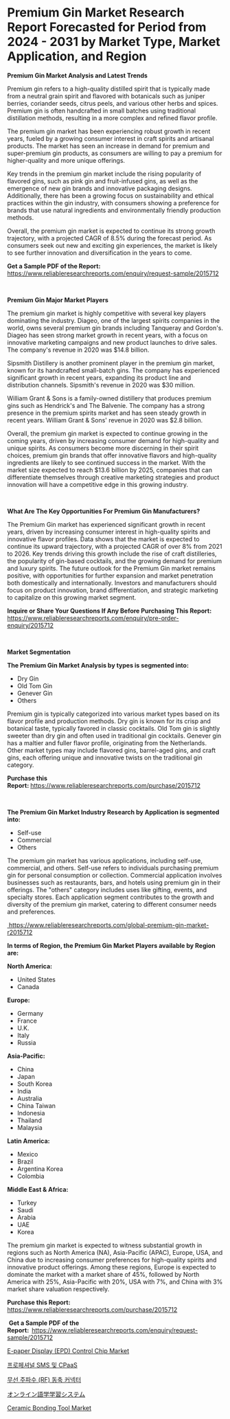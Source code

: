 <p><h1>Premium Gin Market Research Report Forecasted for Period from 2024 -  2031 by Market Type, Market Application, and Region</h1></p><p><strong>Premium Gin Market Analysis and Latest Trends</strong></p>
<p><p>Premium gin refers to a high-quality distilled spirit that is typically made from a neutral grain spirit and flavored with botanicals such as juniper berries, coriander seeds, citrus peels, and various other herbs and spices. Premium gin is often handcrafted in small batches using traditional distillation methods, resulting in a more complex and refined flavor profile.</p><p>The premium gin market has been experiencing robust growth in recent years, fueled by a growing consumer interest in craft spirits and artisanal products. The market has seen an increase in demand for premium and super-premium gin products, as consumers are willing to pay a premium for higher-quality and more unique offerings.</p><p>Key trends in the premium gin market include the rising popularity of flavored gins, such as pink gin and fruit-infused gins, as well as the emergence of new gin brands and innovative packaging designs. Additionally, there has been a growing focus on sustainability and ethical practices within the gin industry, with consumers showing a preference for brands that use natural ingredients and environmentally friendly production methods.</p><p>Overall, the premium gin market is expected to continue its strong growth trajectory, with a projected CAGR of 8.5% during the forecast period. As consumers seek out new and exciting gin experiences, the market is likely to see further innovation and diversification in the years to come.</p></p>
<p><strong>Get a Sample PDF of the Report:&nbsp;</strong> <a href="https://www.reliableresearchreports.com/enquiry/request-sample/2015712">https://www.reliableresearchreports.com/enquiry/request-sample/2015712</a></p>
<p>&nbsp;</p>
<p><strong>Premium Gin Major Market Players</strong></p>
<p><p>The premium gin market is highly competitive with several key players dominating the industry. Diageo, one of the largest spirits companies in the world, owns several premium gin brands including Tanqueray and Gordon's. Diageo has seen strong market growth in recent years, with a focus on innovative marketing campaigns and new product launches to drive sales. The company's revenue in 2020 was $14.8 billion.</p><p>Sipsmith Distillery is another prominent player in the premium gin market, known for its handcrafted small-batch gins. The company has experienced significant growth in recent years, expanding its product line and distribution channels. Sipsmith's revenue in 2020 was $30 million.</p><p>William Grant & Sons is a family-owned distillery that produces premium gins such as Hendrick's and The Balvenie. The company has a strong presence in the premium spirits market and has seen steady growth in recent years. William Grant & Sons' revenue in 2020 was $2.8 billion.</p><p>Overall, the premium gin market is expected to continue growing in the coming years, driven by increasing consumer demand for high-quality and unique spirits. As consumers become more discerning in their spirit choices, premium gin brands that offer innovative flavors and high-quality ingredients are likely to see continued success in the market. With the market size expected to reach $13.6 billion by 2025, companies that can differentiate themselves through creative marketing strategies and product innovation will have a competitive edge in this growing industry.</p></p>
<p>&nbsp;</p>
<p><strong>What Are The Key Opportunities For Premium Gin Manufacturers?</strong></p>
<p><p>The Premium Gin market has experienced significant growth in recent years, driven by increasing consumer interest in high-quality spirits and innovative flavor profiles. Data shows that the market is expected to continue its upward trajectory, with a projected CAGR of over 8% from 2021 to 2026. Key trends driving this growth include the rise of craft distilleries, the popularity of gin-based cocktails, and the growing demand for premium and luxury spirits. The future outlook for the Premium Gin market remains positive, with opportunities for further expansion and market penetration both domestically and internationally. Investors and manufacturers should focus on product innovation, brand differentiation, and strategic marketing to capitalize on this growing market segment.</p></p>
<p><strong>Inquire or Share Your Questions If Any Before Purchasing This Report:</strong> <a href="https://www.reliableresearchreports.com/enquiry/pre-order-enquiry/2015712">https://www.reliableresearchreports.com/enquiry/pre-order-enquiry/2015712</a></p>
<p>&nbsp;</p>
<p><strong>Market Segmentation</strong></p>
<p><strong>The Premium Gin Market Analysis by types is segmented into:</strong></p>
<p><ul><li>Dry Gin</li><li>Old Tom Gin</li><li>Genever Gin</li><li>Others</li></ul></p>
<p><p>Premium gin is typically categorized into various market types based on its flavor profile and production methods. Dry gin is known for its crisp and botanical taste, typically favored in classic cocktails. Old Tom gin is slightly sweeter than dry gin and often used in traditional gin cocktails. Genever gin has a maltier and fuller flavor profile, originating from the Netherlands. Other market types may include flavored gins, barrel-aged gins, and craft gins, each offering unique and innovative twists on the traditional gin category.</p></p>
<p><strong>Purchase this Report:&nbsp;</strong><a href="https://www.reliableresearchreports.com/purchase/2015712">https://www.reliableresearchreports.com/purchase/2015712</a></p>
<p>&nbsp;</p>
<p><strong>The Premium Gin Market Industry Research by Application is segmented into:</strong></p>
<p><ul><li>Self-use</li><li>Commercial</li><li>Others</li></ul></p>
<p><p>The premium gin market has various applications, including self-use, commercial, and others. Self-use refers to individuals purchasing premium gin for personal consumption or collection. Commercial application involves businesses such as restaurants, bars, and hotels using premium gin in their offerings. The "others" category includes uses like gifting, events, and specialty stores. Each application segment contributes to the growth and diversity of the premium gin market, catering to different consumer needs and preferences.</p></p>
<p><a href="https://www.reliableresearchreports.com/global-premium-gin-market-r2015712">&nbsp;https://www.reliableresearchreports.com/global-premium-gin-market-r2015712</a></p>
<p><strong>In terms of Region, the Premium Gin Market Players available by Region are:</strong></p>
<p>
    <p> <strong> North America: </strong>
        <ul>
            <li>United States</li>
            <li>Canada</li>
        </ul>
        </p> 
    <p> <strong> Europe: </strong>
        <ul>
            <li>Germany</li>
            <li>France</li>
            <li>U.K.</li>
            <li>Italy</li>
            <li>Russia</li>
        </ul>
        </p> 
    <p> <strong> Asia-Pacific: </strong>
        <ul>
            <li>China</li>
            <li>Japan</li>
            <li>South Korea</li>
            <li>India</li>
            <li>Australia</li>
            <li>China Taiwan</li>
            <li>Indonesia</li>
            <li>Thailand</li>
            <li>Malaysia</li>
        </ul>
        </p> 
    <p> <strong> Latin America: </strong>
        <ul>
            <li>Mexico</li>
            <li>Brazil</li>
            <li>Argentina Korea</li>
            <li>Colombia</li>
        </ul>
        </p> 
    <p> <strong> Middle East & Africa: </strong>
        <ul>
            <li>Turkey</li>
            <li>Saudi</li>
            <li>Arabia</li>
            <li>UAE</li>
            <li>Korea</li>
        </ul>
    </p>
    </p>
<p><p>The premium gin market is expected to witness substantial growth in regions such as North America (NA), Asia-Pacific (APAC), Europe, USA, and China due to increasing consumer preferences for high-quality spirits and innovative product offerings. Among these regions, Europe is expected to dominate the market with a market share of 45%, followed by North America with 25%, Asia-Pacific with 20%, USA with 7%, and China with 3% market share valuation respectively.</p></p>
<p><strong>Purchase this Report: </strong><a href="https://www.reliableresearchreports.com/purchase/2015712">https://www.reliableresearchreports.com/purchase/2015712</a></p>
<p>&nbsp;<strong>Get a Sample PDF of the Report:&nbsp;&nbsp;</strong><a href="https://www.reliableresearchreports.com/enquiry/request-sample/2015712">https://www.reliableresearchreports.com/enquiry/request-sample/2015712</a></p>
<p><strong></strong></p>
<p><p><a href="https://github.com/Hunterico88/Market-Research-Report-List-1/blob/main/e-paper-display-epd-control-chip-market.md">E-paper Display (EPD) Control Chip Market</a></p><p><a href="https://github.com/HarrisonKitto2022/Market-Research-Report-List-1/blob/main/8960851160607.md">프로페셔널 SMS 및 CPaaS</a></p><p><a href="https://github.com/oajzkywllm460/Market-Research-Report-List-2/blob/main/2204341160608.md">무선 주파수 (RF) 동축 커넥터</a></p><p><a href="https://github.com/EmoryYundt1935/Market-Research-Report-List-2/blob/main/5041774150692.md">オンライン語学学習システム</a></p><p><a href="https://github.com/zolotuy145/Market-Research-Report-List-1/blob/main/ceramic-bonding-tool-market.md">Ceramic Bonding Tool Market</a></p></p>